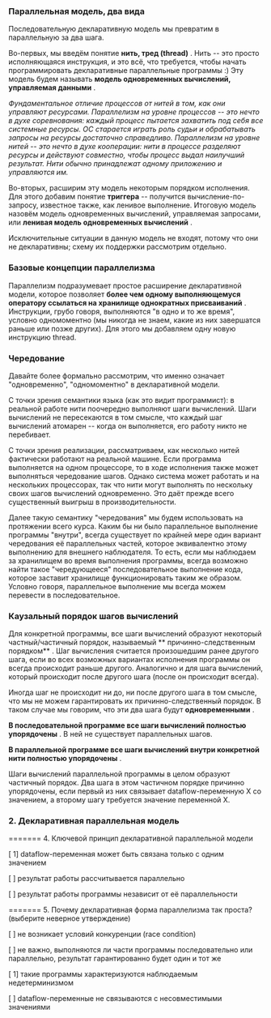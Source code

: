### Параллельная модель, два вида

Последовательную декларативную модель мы превратим в параллельную за два шага.

Во-первых, мы введём понятие  **нить, тред (thread)** . Нить -- это просто исполняющаяся инструкция, и это всё, что
требуется, чтобы начать программировать декларативные параллельные программы :) Эту модель будем называть  **модель
одновременных вычислений, управляемая данными** .

*Фундаментальное отличие процессов от нитей в том, как они управляют ресурсами. Параллелизм на уровне процессов -- это
нечто в духе соревнования: каждый процесс пытается захватить под себя все системные ресурсы. ОС старается играть роль
судьи и обрабатывать запросы на ресурсы достаточно справедливо.
Параллелизм на уровне нитей -- это нечто в духе кооперации: нити в процессе разделяют ресурсы и действуют совместно,
чтобы процесс выдал наилучший результат. Нити обычно принадлежат одному приложению и управляются им.*

Во-вторых, расширим эту модель некоторым порядком исполнения. Для этого добавим понятие **триггера** -- получится
вычисление-по-запросу, известное также, как ленивое выполнение. Итоговую модель назовём модель одновременных вычислений,
управляемая запросами, или  **ленивая модель одновременных вычислений** .

Исключительные ситуации в данную модель не входят, потому что они не декларативны; схему их поддержки рассмотрим
отдельно.

### Базовые концепции параллелизма

Параллелизм подразумевает простое расширение декларативной модели, которое позволяет  **более чем одному выполняющемуся
оператору ссылаться на хранилище однократных присваиваний** . Инструкции, грубо говоря, выполняются "в одно и то же
время", условно одномоментно (мы никогда не знаем, какие из них завершатся раньше или позже других). Для этого мы
добавляем одну новую инструкцию thread.

### Чередование

Давайте более формально рассмотрим, что именно означает "одновременно", "одномоментно" в декларативной модели.

С точки зрения семантики языка (как это видит программист): в реальной работе нити поочередно выполняют шаги вычислений.
Шаги вычислений не пересекаются в том смысле, что каждый шаг вычислений атомарен -- когда он выполняется, его работу
никто не перебивает.

С точки зрения реализации, рассматриваем, как несколько нитей фактически работают на реальной машине. Если программа
выполняется на одном процессоре, то в ходе исполнения также может выполняться чередование шагов. Однако система может
работать и на нескольких процессорах, так что нити могут выполнять по нескольку своих шагов вычислений одновременно. Это
даёт прежде всего существенный выигрыш в производительности.

Далее такую семантику "чередования" мы будем использовать на протяжении всего курса. Каким бы ни было параллельное
выполнение программы "внутри", всегда существует по крайней мере один вариант чередования её параллельных частей,
которое эквивалентно этому выполнению для внешнего наблюдателя. То есть, если мы наблюдаем за хранилищем во время
выполнения программы, всегда возможно найти такое "чередующееся" последовательное выполнение кода, которое заставит
хранилище функционировать таким же образом. Условно говоря, параллельное выполнение мы всегда можем перевести в
последовательное.

### Каузальный порядок шагов вычислений

Для конкретной программы, все шаги вычислений образуют некоторый частный/частичный порядок, называемый  **
причинно-следственным порядком** . Шаг вычисления считается произошедшим ранее другого шага, если во всех возможных
вариантах исполнения программы он всегда происходит раньше другого. Аналогично и для шага вычислений, который происходит
после другого шага (после он происходит всегда).

Иногда шаг не происходит ни до, ни после другого шага в том смысле, что мы не можем гарантировать их
причинно-следственный порядок. В таком случае мы говорим, что эти два шага будут  **одновременными** .

**В последовательной программе все шаги вычислений полностью упорядочены** . В ней не существует параллельных шагов.

**В параллельной программе все шаги вычислений внутри конкретной нити полностью упорядочены** .

Шаги вычислений параллельной программы в целом образуют частичный порядок. Два шага в этом частичном порядке причинно
упорядочены, если первый из них связывает dataflow-переменную X со значением, а второму шагу требуется значение
переменной X.

### 2. Декларативная параллельная модель

======= 4. Ключевой принцип декларативной параллельной модели

[ 1] dataflow-переменная может быть связана только с одним значением

[ ] результат работы рассчитывается параллельно

[ ] результат работы программы независит от её параллельности

======= 5. Почему декларативная форма параллелизма так проста? (выберите неверное утверждение)

[ ] не возникает условий конкуренции (race condition)

[ ] не важно, выполняются ли части программы последовательно или параллельно, результат гарантированно будет один и тот
же

[ 1] такие программы характеризуются наблюдаемым недетерминизмом

[ ] dataflow-переменные не связываются с несовместимыми значениями
